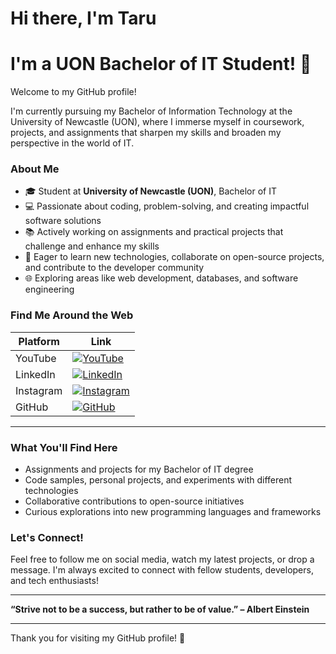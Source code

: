 # Hi there, I'm Taru

# I'm a UON Bachelor of IT Student! 👋

Welcome to my GitHub profile!

I'm currently pursuing my Bachelor of Information Technology at the University of Newcastle (UON), where I immerse myself in coursework, projects, and assignments that sharpen my skills and broaden my perspective in the world of IT.

### About Me
- 🎓 Student at **University of Newcastle (UON)**, Bachelor of IT  
- 💻 Passionate about coding, problem-solving, and creating impactful software solutions  
- 📚 Actively working on assignments and practical projects that challenge and enhance my skills  
- 🚀 Eager to learn new technologies, collaborate on open-source projects, and contribute to the developer community  
- 🌐 Exploring areas like web development, databases, and software engineering

### Find Me Around the Web

| Platform   | Link                                               |
|------------|----------------------------------------------------|
| YouTube    | [![YouTube](https://img.shields.io/badge/YouTube-red?style=for-the-badge&logo=youtube&logoColor=white)](https://www.youtube.com/@Zeesmasher)|
| LinkedIn   | [![LinkedIn](https://img.shields.io/badge/LinkedIn-blue?style=for-the-badge&logo=linkedin&logoColor=white)](https://www.linkedin.com/in/taru-nigam-225943296)|
| Instagram  | [![Instagram](https://img.shields.io/badge/Instagram-E4405F?style=for-the-badge&logo=instagram&logoColor=white)](https://www.instagram.com/taru-zee-nigam)|
| GitHub     | [![GitHub](https://img.shields.io/badge/GitHub-181717?style=for-the-badge&logo=github&logoColor=white)](https://github.com/taru-nigam)|

---

### What You'll Find Here
- Assignments and projects for my Bachelor of IT degree  
- Code samples, personal projects, and experiments with different technologies  
- Collaborative contributions to open-source initiatives  
- Curious explorations into new programming languages and frameworks

### Let's Connect!
Feel free to follow me on social media, watch my latest projects, or drop a message. I'm always excited to connect with fellow students, developers, and tech enthusiasts!

---

**“Strive not to be a success, but rather to be of value.” – Albert Einstein**

---

Thank you for visiting my GitHub profile! 🚀
